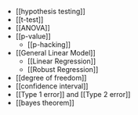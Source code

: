 - [[hypothesis testing]]
- [[t-test]]
- [[ANOVA]]
- [[p-value]]
	- [[p-hacking]]
- [[General Linear Model]]
	- [[Linear Regression]]
	- [[Robust Regression]]
- [[degree of freedom]]
- [[confidence interval]]
- [[Type 1 error]] and [[Type 2 error]]
- [[bayes theorem]]